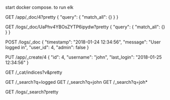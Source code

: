 start docker compose. to run elk

GET /app/_doc/4?pretty
{
"query": {
"match_all": {}
}
}

GET /logs/_doc/UaPhv4YBOsZYTP6ipydw?pretty
{
"query": {
"match_all": {}
}
}

POST /logs/_doc
{
"timestamp": "2018-01-24 12:34:56",
"message": "User logged in",
"user_id": 4,
"admin": false
}

PUT /app/_create/4
{
"id": 4,
"username": "john",
"last_login": "2018-01-25 12:34:56"
}

GET /_cat/indices?v&pretty

GET /_search?q=logged
GET /_search?q=john
GET /_search?q=joh*

GET /logs/_search?pretty